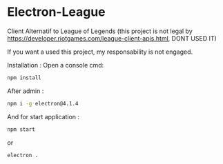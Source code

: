 # Electron-League
Client Alternatif to League of Legends (this project is not legal by https://developer.riotgames.com/league-client-apis.html, DONT USED IT)

If you want a used this project, my responsability is not engaged.

Installation : 
Open a console cmd: 
```cmd
npm install
```

After admin : 
```cmd
npm i -g electron@4.1.4
```

And for start application : 

```cmd
npm start
``` 
or  
```cmd
electron .
```
